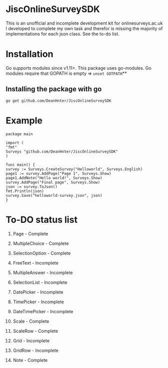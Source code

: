 # JiscOnlineSurveySDK

This is an unofficial and incomplete development kit for onlinesurveys.ac.uk I developed to complete my own task and therefor is missing the majority of implementations for each json class. See the to-do list.

# Installation

Go supports modules since v1.11+. This package uses go-modules. Go modules require that GOPATH is empty =>  `unset GOTPATH`** 

## Installing the package with go

    go get github.com/DeanHnter/JiscOnlineSurveySDK

# Example

    package main
    
    import (
    "fmt"
    Surveys "github.com/DeanHnter/JiscOnlineSurveySDK"
    )
    
    func main() {
    survey := Surveys.CreateSurvey("Helloworld", Surveys.English)
    page1 := survey.AddPage("Page 1", Surveys.Show)
    page1.AddNote("Hello world!", Surveys.Show)
    survey.AddPage("Final page", Surveys.Show)
    json := survey.ToJson()
    fmt.Println(json)
    survey.Save("helloworld-survey.json", json)
    }

# To-DO status list

1. Page - Complete

2. MultipleChoice - Complete

3. SelectionOption - Complete

4. FreeText - Incomplete

5. MultipleAnswer - Incomplete

6. SelectionList - Incomplete

7. DatePicker - Incomplete

8. TimePicker - Incomplete

9. DateTimePicker - Incomplete

10. Scale - Complete

11. ScaleRow - Complete

13. Grid - Incomplete

14. GridRow - Incomplete

12. Note - Complete
